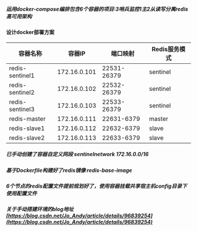 ##### 运用docker-compose编排包含6个容器的项目:3哨兵监控1主2从读写分离redis高可用架构

#### 设计docker部署方案
|容器名称| 容器IP |端口映射| Redis服务模式 |
|--|--|--|--|
|  redis-sentinel1 |  172.16.0.101|22531-26379  |sentinel  |
|  redis-sentinel2 |  172.16.0.102|22532-26379  |sentinel  |
|  redis-sentinel3 |  172.16.0.103|22533-26379  |sentinel  |
|  redis-master    |  172.16.0.111|22631-6379     | master  |
|  redis-slave1     |  172.16.0.112|22632-6379    | slave     |
|  redis-slave2     |  172.16.0.113|22633-6379    | slave     |

##### 已手动创建了容器自定义网段 sentinelnetwork 172.16.0.0/16
##### 基于Dockerfile构建好了redis镜像 redis-base-image
##### 6个节点的redis配置文件提前规划好了，使用容器挂载共享宿主机config目录下使用配置文件
##### 关于手动搭建环境的blog地址[https://blog.csdn.net/Jo_Andy/article/details/96839254](https://blog.csdn.net/Jo_Andy/article/details/96839254)
 